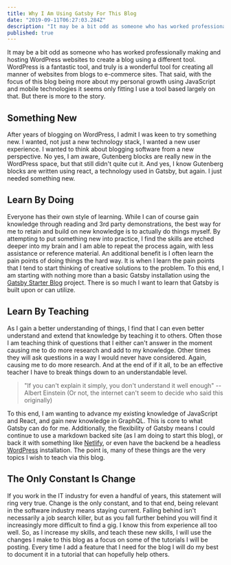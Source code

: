 ```yaml
---
title: Why I Am Using Gatsby For This Blog
date: "2019-09-11T06:27:03.284Z"
description: "It may be a bit odd as someone who has worked professionally making and hosting WordPress websites to create a blog using a different tool. WordPress is a fantastic tool, and truly is a wonderful tool for creating all manner of websites from blogs to e-commerce sites. That said, with the focus of this blog being more about my personal growth using JavaScript and mobile technologies it seems only fitting I use a tool based largely on that."
published: true
---
```


It may be a bit odd as someone who has worked professionally making and hosting WordPress websites to create a blog using a different tool. WordPress is a fantastic tool, and truly is a wonderful tool for creating all manner of websites from blogs to e-commerce sites. That said, with the focus of this blog being more about my personal growth using JavaScript and mobile technologies it seems only fitting I use a tool based largely on that. But there is more to the story.

## Something New
After years of blogging on WordPress, I admit I was keen to try something new. I wanted, not just a new technology stack, I wanted a new user experience. I wanted to think about blogging software from a new perspective. No yes, I am aware, Gutenberg blocks are really new in the WordPress space, but that still didn't quite cut it. And yes, I know Gutenberg blocks are written using react, a technology used in Gatsby, but again. I just needed something new.

## Learn By Doing
Everyone has their own style of learning. While I can of course gain knowledge through reading and 3rd party demonstrations, the best way for me to retain and build on new knowledge is to actually do things myself. By attempting to put something new into practice, I find the skills are etched deeper into my brain and I am able to repeat the process again, with less assistance or reference material. An additional benefit is I often learn the pain points of doing things the hard way. It is when I learn the pain points that I tend to start thinking of creative solutions to the problem. To this end, I am starting with nothing more than a basic Gatsby installation using the [Gatsby Starter Blog](https://www.gatsbyjs.org/starters/gatsbyjs/gatsby-starter-blog/) project. There is so much I want to learn that Gatsby is built upon or can utilize.

## Learn By Teaching
As I gain a better understanding of things, I find that I can even better understand and extend that knowledge by teaching it to others. Often those I am teaching think of questions that I either can't answer in the moment causing me to do more research and add to my knowledge. Other times they will ask questions in a way I would never have considered. Again, causing me to do more research. And at the end of if it all, to be an effective teacher I have to break things down to an understandable level.

>"If you can't explain it simply, you don't understand it well enough" --Albert Einstein (Or not, the internet can't seem to decide who said this originally)

To this end, I am wanting to advance my existing knowledge of JavaScript and React, and gain new knowledge in GraphQL. This is core to what Gatsby can do for me. Additionally, the flexibility of Gatsby means I could continue to use a markdown backed site (as I am doing to start this blog), or back it with something like [Netlify](https://www.netlify.com), or even have the backend be a headless [WordPress](https://wordpress.org/) installation. The point is, many of these things are the very topics I wish to teach via this blog.

## The Only Constant Is Change
If you work in the IT industry for even a handful of years, this statement will ring very true. Change is the only constant, and to that end, being relevant in the software industry means staying current. Falling behind isn't necessarily a job search killer, but as you fall further behind you will find it increasingly more difficult to find a gig. I know this from experience all too well. So, as I increase my skills, and teach these new skills, I will use the changes I make to this blog as a focus on some of the tutorials I will be posting. Every time I add a feature that I need for the blog I will do my best to document it in a tutorial that can hopefully help others.